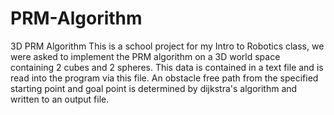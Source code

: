# PRM-Algorithm
3D PRM Algorithm
This is a school project for my Intro to Robotics class, 
we were asked to implement the PRM algorithm on a 3D world space containing 2 cubes and 2 spheres. 
This data is contained in a text file and is read into the program via this file. 
An obstacle free path from the specified starting point and goal point is determined by dijkstra's algorithm and written to an
output file. 
